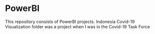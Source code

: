# PowerBI
This repository consists of PowerBI projects.
Indonesia Covid-19 Visualization folder was a project when I was in the Covid-19 Task Force 
